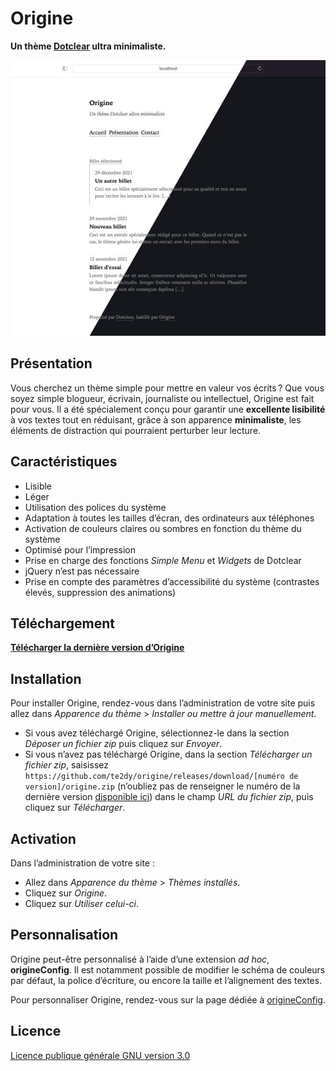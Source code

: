 # Origine

**Un thème [Dotclear](https://fr.dotclear.org/) ultra minimaliste.**

![Capture d’écran](https://github.com/te2dy/origine/blob/master/screenshot-2x.jpg)

## Présentation

Vous cherchez un thème simple pour mettre en valeur vos écrits ? Que vous soyez simple blogueur, écrivain, journaliste ou intellectuel, Origine est fait pour vous. Il a été spécialement conçu pour garantir une **excellente lisibilité** à vos textes tout en réduisant, grâce à son apparence **minimaliste**, les éléments de distraction qui pourraient perturber leur lecture.

## Caractéristiques

- Lisible
- Léger
- Utilisation des polices du système
- Adaptation à toutes les tailles d’écran, des ordinateurs aux téléphones
- Activation de couleurs claires ou sombres en fonction du thème du système
- Optimisé pour l’impression
- Prise en charge des fonctions _Simple Menu_ et _Widgets_ de Dotclear
- jQuery n’est pas nécessaire
- Prise en compte des paramètres d’accessibilité du système (contrastes élevés, suppression des animations)

## Téléchargement

**[Télécharger la dernière version d’Origine](https://github.com/te2dy/origine/releases/latest)**

## Installation

Pour installer Origine, rendez-vous dans l’administration de votre site puis allez dans _Apparence du thème_ > _Installer ou mettre à jour manuellement_.

- Si vous avez téléchargé Origine, sélectionnez-le dans la section _Déposer un fichier zip_ puis cliquez sur _Envoyer_.
- Si vous n’avez pas téléchargé Origine, dans la section _Télécharger un fichier zip_, saisissez `https://github.com/te2dy/origine/releases/download/[numéro de version]/origine.zip` (n’oubliez pas de renseigner le numéro de la dernière version [disponible ici](https://github.com/te2dy/origine/releases/latest)) dans le champ _URL du fichier zip_, puis cliquez sur _Télécharger_.

## Activation

Dans l’administration de votre site :
- Allez dans _Apparence du thème_ > _Thèmes installés_.
- Cliquez sur _Origine_.
- Cliquez sur _Utiliser celui-ci_.

## Personnalisation

Origine peut-être personnalisé à l’aide d’une extension _ad hoc_, **origineConfig**. Il est notamment possible de modifier le schéma de couleurs par défaut, la police d’écriture, ou encore la taille et l’alignement des textes.

Pour personnaliser Origine, rendez-vous sur la page dédiée à [origineConfig](https://github.com/te2dy/origineConfig).

## Licence

[Licence publique générale GNU version 3.0](https://github.com/te2dy/origine/blob/master/LICENSE)
